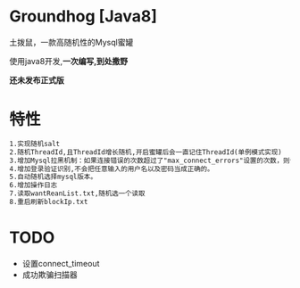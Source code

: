 # Groundhog [Java8]

土拨鼠，一款高随机性的Mysql蜜罐

使用java8开发,**一次编写,到处撒野**

**还未发布正式版**

# 特性

```md
1.实现随机salt
2.随机ThreadId,且ThreadId增长随机,开启蜜罐后会一直记住ThreadId(单例模式实现)	
3.增加Mysql拉黑机制：如果连接错误的次数超过了"max_connect_errors"设置的次数，则该IP地址会被拉黑，直到MySQL服务器重启或者超过"connect_timeout"设置的时间段。
4.增加登录验证识别,不会把任意输入的用户名以及密码当成正确的。
5.自动随机选择mysql版本。
6.增加操作日志
7.读取wantReanList.txt,随机选一个读取
8.重启刷新blockIp.txt
```



# TODO

- 设置connect_timeout
- 成功欺骗扫描器
